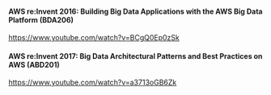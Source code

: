 #### AWS re:Invent 2016: Building Big Data Applications with the AWS Big Data Platform (BDA206)

https://www.youtube.com/watch?v=BCgQ0Ep0zSk

#### AWS re:Invent 2017: Big Data Architectural Patterns and Best Practices on AWS (ABD201)

https://www.youtube.com/watch?v=a3713oGB6Zk
